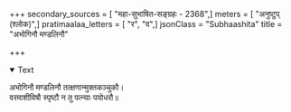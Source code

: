+++
secondary_sources = [ "महा-सुभाषित-सङ्ग्रहः - 2368",]
meters = [ "अनुष्टुप् (श्लोक)",]
pratimaalaa_letters = [ "र", "व",]
jsonClass = "Subhaashita"
title = "अभोगिनौ मण्डलिनौ"

+++

<details open><summary>Text</summary>

अभोगिनौ मण्डलिनौ तत्क्षणान्मुक्तकञ्चुकौ।  
वरमाशीविषौ स्पृष्टौ न तु पत्न्याः पयोधरौ॥
</details>
